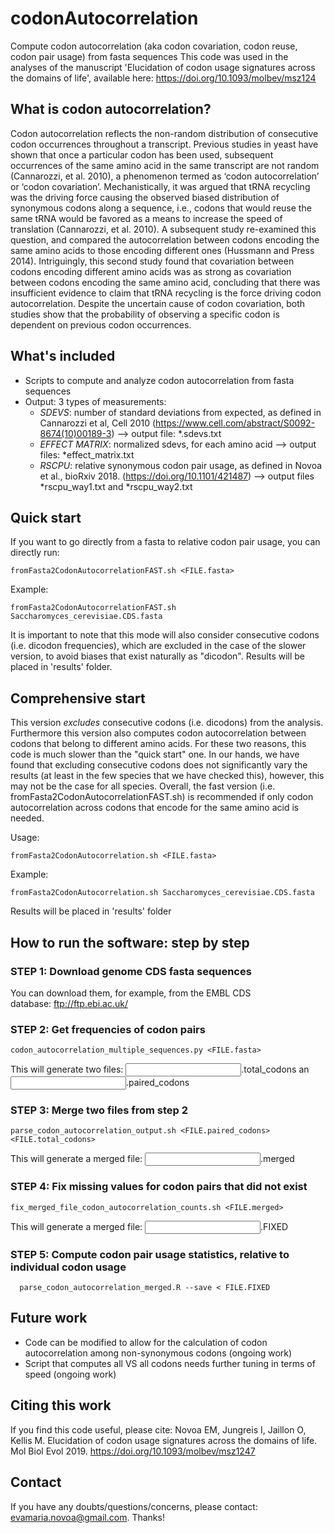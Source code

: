 # codonAutocorrelation
Compute codon autocorrelation (aka codon covariation, codon reuse, codon pair usage) from fasta sequences
This code was used in the analyses of the manuscript 'Elucidation of codon usage signatures across the domains of life', available here: https://doi.org/10.1093/molbev/msz124

## What is codon autocorrelation? 
Codon autocorrelation reflects the non-random distribution of consecutive codon occurrences throughout a transcript. Previous studies in yeast have shown that once a particular codon has been used, subsequent occurrences of the same amino acid in the same transcript are not random (Cannarozzi, et al. 2010), a phenomenon termed as ‘codon autocorrelation’ or ‘codon covariation’. Mechanistically, it was argued that tRNA recycling was the driving force causing the observed biased distribution of synonymous codons along a sequence, i.e., codons that would reuse the same tRNA would be favored as a means to increase the speed of translation (Cannarozzi, et al. 2010). A subsequent study re-examined this question, and compared the autocorrelation between codons encoding the same amino acids to those encoding different ones (Hussmann and Press 2014). Intriguingly, this second study found that covariation between codons encoding different amino acids was as strong as covariation between codons encoding the same amino acid, concluding that there was insufficient evidence to claim that tRNA recycling is the force driving codon autocorrelation. Despite the uncertain cause of codon covariation, both studies show that the probability of observing a specific codon is dependent on previous codon occurrences.

## What's included
- Scripts to compute and analyze codon autocorrelation from fasta sequences 
- Output: 3 types of measurements: 
  * *SDEVS*: number of standard deviations from expected, as defined in Cannarozzi et al, Cell 2010 (https://www.cell.com/abstract/S0092-8674(10)00189-3) 
  --> output file: *.sdevs.txt
  * *EFFECT MATRIX*: normalized sdevs, for each amino acid 
  --> output files: *effect_matrix.txt  
  * *RSCPU*: relative synonymous codon pair usage, as defined in Novoa et al., bioRxiv 2018. (https://doi.org/10.1101/421487) 
   --> output files *rscpu_way1.txt and *rscpu_way2.txt

## Quick start
If you want to go directly from a fasta to relative codon pair usage, you can directly run:
```
fromFasta2CodonAutocorrelationFAST.sh <FILE.fasta>
```
Example: 
```
fromFasta2CodonAutocorrelationFAST.sh Saccharomyces_cerevisiae.CDS.fasta
```
It is important to note that this mode will also consider consecutive codons (i.e. dicodon frequencies), which are excluded in the case of the slower version, to avoid biases that exist naturally as "dicodon".  Results will be placed in 'results' folder.

## Comprehensive start
This version *excludes* consecutive codons (i.e. dicodons) from the analysis. Furthermore this version also computes codon autocorrelation between codons that belong to different amino acids. For these two reasons, this code is much slower than the "quick start" one. In our hands, we have found that excluding consecutive codons does not significantly vary the results (at least in the few species that we have checked this), however, this may not be the case for all species. 
Overall, the fast version (i.e. fromFasta2CodonAutocorrelationFAST.sh) is recommended if only codon autocorrelation across codons that encode for the same amino acid is needed.

Usage: 
```
fromFasta2CodonAutocorrelation.sh <FILE.fasta>
```
Example: 
```
fromFasta2CodonAutocorrelation.sh Saccharomyces_cerevisiae.CDS.fasta
```
Results will be placed in 'results' folder

## How to run the software: step by step

### STEP 1: Download genome CDS fasta sequences
You can download them, for example, from the EMBL CDS database: ftp://ftp.ebi.ac.uk/

### STEP 2: Get frequencies of codon pairs 

```
codon_autocorrelation_multiple_sequences.py <FILE.fasta> 
```
This will generate two files: <INPUT>.total_codons an <INPUT>.paired_codons

### STEP 3: Merge two files from step 2
```
parse_codon_autocorrelation_output.sh <FILE.paired_codons> <FILE.total_codons>

```
This will generate a merged file: <INPUT>.merged

### STEP 4: Fix missing values for codon pairs that did not exist
```
fix_merged_file_codon_autocorrelation_counts.sh <FILE.merged>
```
This will generate a merged file: <INPUT>.FIXED

### STEP 5: Compute codon pair usage statistics, relative to individual codon usage
```
  parse_codon_autocorrelation_merged.R --save < FILE.FIXED
```

## Future work
- Code can be modified to allow for the calculation of codon autocorrelation among non-synonymous codons (ongoing work)
- Script that computes all VS all codons needs further tuning in terms of speed (ongoing work)

## Citing this work

If you find this code useful, please cite: Novoa EM, Jungreis I, Jaillon O, Kellis M. Elucidation of codon usage signatures across the domains of life. Mol Biol Evol 2019. https://doi.org/10.1093/molbev/msz1247

## Contact

If you have any doubts/questions/concerns, please contact: evamaria.novoa@gmail.com. Thanks!

